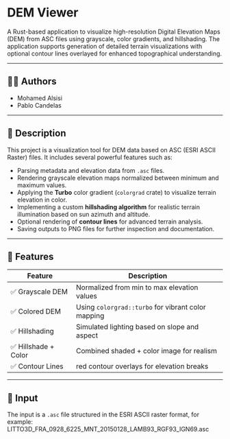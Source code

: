 # DEM Viewer

A Rust-based application to visualize high-resolution Digital Elevation Maps (DEM) from ASC files using grayscale, color gradients, and hillshading. The application supports generation of detailed terrain visualizations with optional contour lines overlayed for enhanced topographical understanding.

---

## 👨‍💻 Authors

- Mohamed Alsisi  
- Pablo Candelas

---

## 📌 Description

This project is a visualization tool for DEM data based on ASC (ESRI ASCII Raster) files. It includes several powerful features such as:

- Parsing metadata and elevation data from `.asc` files.
- Rendering grayscale elevation maps normalized between minimum and maximum values.
- Applying the **Turbo** color gradient (`colorgrad` crate) to visualize terrain elevation in color.
- Implementing a custom **hillshading algorithm** for realistic terrain illumination based on sun azimuth and altitude.
- Optional rendering of **contour lines** for advanced terrain analysis.
- Saving outputs to PNG files for further inspection and documentation.

---

## 🎨 Features

| Feature              | Description |
|----------------------|-------------|
| ✅ Grayscale DEM      | Normalized from min to max elevation values |
| ✅ Colored DEM        | Using `colorgrad::turbo` for vibrant color mapping |
| ✅ Hillshading        | Simulated lighting based on slope and aspect |
| ✅ Hillshade + Color  | Combined shaded + color image for realism |
| ✅ Contour Lines      | red contour overlays for elevation breaks |

---

## 📁 Input

The input is a `.asc` file structured in the ESRI ASCII raster format, for example: LITTO3D_FRA_0928_6225_MNT_20150128_LAMB93_RGF93_IGN69.asc

